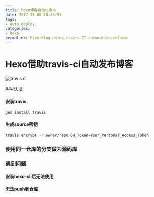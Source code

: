 ```yaml
---
title: hexo博客自动化发布
date: 2017-11-06 10:43:51
tags: 
- auto deploy
categories:
- hexo
permalink: hexo-blog-using-travis-CI-automation-release
---
```


Hexo借助travis-ci自动发布博客
====

![travis ci](http://image.candymami.com/17-11-6/87226994.jpg)

###认证

#### 安装travis
```bash
gem install travis
```

#### 生成source密钥
```bash
travis encrypt -r owner/repo GH_Token=Your_Personal_Access_Token
```

### 使用同一仓库的分支做为源码库


### 遇到问题

#### 安装hexo-cli后无法使用

#### 无法push到仓库

